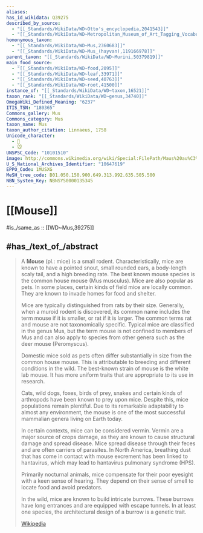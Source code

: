 ```yaml
---
aliases:
has_id_wikidata: Q39275
described_by_source:
  - "[[_Standards/WikiData/WD~Otto's_encyclopedia,2041543]]"
  - "[[_Standards/WikiData/WD~Metropolitan_Museum_of_Art_Tagging_Vocabulary,106727050]]"
homonymous_taxon:
  - "[[_Standards/WikiData/WD~Mus,2360683]]"
  - "[[_Standards/WikiData/WD~Mus_(hayvan),119166978]]"
parent_taxon: "[[_Standards/WikiData/WD~Murini,50379819]]"
main_food_source:
  - "[[_Standards/WikiData/WD~food,2095]]"
  - "[[_Standards/WikiData/WD~leaf,33971]]"
  - "[[_Standards/WikiData/WD~seed,40763]]"
  - "[[_Standards/WikiData/WD~root,41500]]"
instance_of: "[[_Standards/WikiData/WD~taxon,16521]]"
taxon_rank: "[[_Standards/WikiData/WD~genus,34740]]"
OmegaWiki_Defined_Meaning: "6237"
ITIS_TSN: "180365"
Commons_gallery: Mus
Commons_category: Mus
taxon_name: Mus
taxon_author_citation: Linnaeus, 1758
Unicode_character:
  - 🐁
  - 🐭
UNSPSC_Code: "10101510"
image: http://commons.wikimedia.org/wiki/Special:FilePath/Maus%20au%C3%9Fer%20Haus.JPG
U_S_National_Archives_Identifier: "10647619"
EPPO_Code: 1MUSXG
MeSH_tree_code: B01.050.150.900.649.313.992.635.505.500
NBN_System_Key: NBNSYS0000135345
---
```


# [[Mouse]] 

#is_/same_as :: [[WD~Mus,39275]] 

## #has_/text_of_/abstract 

> A **Mouse** (pl.: mice) is a small rodent. Characteristically, mice are known to have a pointed snout, small rounded ears, a body-length scaly tail, and a high breeding rate. The best known mouse species is the common house mouse (Mus musculus). Mice are also popular as pets. In some places, certain kinds of field mice are locally common. They are known to invade homes for food and shelter.
>
> Mice are typically distinguished from rats by their size. Generally, when a muroid rodent is discovered, its common name includes the term mouse if it is smaller, or rat if it is larger. The common terms rat and mouse are not taxonomically specific. Typical mice are classified in the genus Mus, but the term mouse is not confined to members of Mus and can also apply to species from other genera such as the deer mouse (Peromyscus).
>
> Domestic mice sold as pets often differ substantially in size from the common house mouse. This is attributable to breeding and different conditions in the wild. The best-known strain of mouse is the white lab mouse. It has more uniform traits that are appropriate to its use in research.
>
> Cats, wild dogs, foxes, birds of prey, snakes and certain kinds of arthropods have been known to prey upon mice. Despite this, mice populations remain plentiful. Due to its remarkable adaptability to almost any environment, the mouse is one of the most successful mammalian genera living on Earth today.
>
> In certain contexts, mice can be considered vermin. Vermin are a major source of crops damage, as they are known to cause structural damage and spread disease. Mice spread disease through their feces and are often carriers of parasites. In North America, breathing dust that has come in contact with mouse excrement has been linked to hantavirus, which may lead to hantavirus pulmonary syndrome (HPS).
>
> Primarily nocturnal animals, mice compensate for their poor eyesight with a keen sense of hearing. They depend on their sense of smell to locate food and avoid predators.
>
> In the wild, mice are known to build intricate burrows. These burrows have long entrances and are equipped with escape tunnels. In at least one species, the architectural design of a burrow is a genetic trait.
>
> [Wikipedia](https://en.wikipedia.org/wiki/Mouse) 

